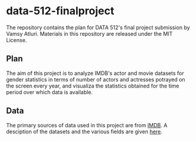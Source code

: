 # data-512-finalproject

The repository contains the plan for DATA 512's final project submission by Vamsy Atluri. Materials in this repository are released under the MIT License.

## Plan

The aim of this project is to analyze IMDB's actor and movie datasets for gender statistics in terms of number of actors and actresses potrayed on the screen every year, and visualiza the statistics obtained for the time period over which data is available.

## Data

The primary sources of data used in this project are from [IMDB](https://datasets.imdbws.com/). A desciption of the datasets and the various fields are given [here](https://www.imdb.com/interfaces/).
